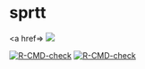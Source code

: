 # sprtt
<a href=>
  <img src="https://codecov.io/gh/Lucy-333/sprtt/branch/main/graph/badge.svg?token=IQHTDTRBAW"/>
</a>
<!-- badges: start -->
[![R-CMD-check](https://github.com/Lucy-333/sprtt/actions/workflows/R-CMD-check.yaml/badge.svg)](https://github.com/Lucy-333/sprtt/actions/workflows/R-CMD-check.yaml)
[![R-CMD-check](https://github.com/Lucy-333/sprt/workflows/R-CMD-check/badge.svg)](https://github.com/Lucy-333/sprtt/actions/workflows/check-full.yaml)
<!-- badges: end -->



